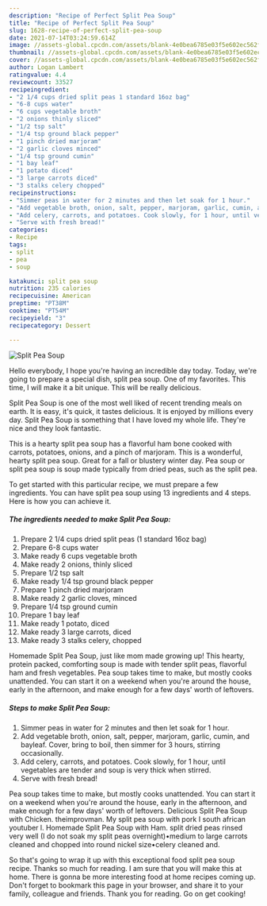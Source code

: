 ```yaml
---
description: "Recipe of Perfect Split Pea Soup"
title: "Recipe of Perfect Split Pea Soup"
slug: 1628-recipe-of-perfect-split-pea-soup
date: 2021-07-14T03:24:59.614Z
image: //assets-global.cpcdn.com/assets/blank-4e0bea6785e03f5e602ec562f230caae08da540cada707380b4fe1bbebba43da.png
thumbnail: //assets-global.cpcdn.com/assets/blank-4e0bea6785e03f5e602ec562f230caae08da540cada707380b4fe1bbebba43da.png
cover: //assets-global.cpcdn.com/assets/blank-4e0bea6785e03f5e602ec562f230caae08da540cada707380b4fe1bbebba43da.png
author: Logan Lambert
ratingvalue: 4.4
reviewcount: 33527
recipeingredient:
- "2 1/4 cups dried split peas 1 standard 16oz bag"
- "6-8 cups water"
- "6 cups vegetable broth"
- "2 onions thinly sliced"
- "1/2 tsp salt"
- "1/4 tsp ground black pepper"
- "1 pinch dried marjoram"
- "2 garlic cloves minced"
- "1/4 tsp ground cumin"
- "1 bay leaf"
- "1 potato diced"
- "3 large carrots diced"
- "3 stalks celery chopped"
recipeinstructions:
- "Simmer peas in water for 2 minutes and then let soak for 1 hour."
- "Add vegetable broth, onion, salt, pepper, marjoram, garlic, cumin, and bayleaf. Cover, bring to boil, then simmer for 3 hours, stirring occasionally."
- "Add celery, carrots, and potatoes. Cook slowly, for 1 hour, until vegetables are tender and soup is very thick when stirred."
- "Serve with fresh bread!"
categories:
- Recipe
tags:
- split
- pea
- soup

katakunci: split pea soup 
nutrition: 235 calories
recipecuisine: American
preptime: "PT38M"
cooktime: "PT54M"
recipeyield: "3"
recipecategory: Dessert

---
```



![Split Pea Soup](//assets-global.cpcdn.com/assets/blank-4e0bea6785e03f5e602ec562f230caae08da540cada707380b4fe1bbebba43da.png)

Hello everybody, I hope you're having an incredible day today. Today, we're going to prepare a special dish, split pea soup. One of my favorites. This time, I will make it a bit unique. This will be really delicious.

Split Pea Soup is one of the most well liked of recent trending meals on earth. It is easy, it's quick, it tastes delicious. It is enjoyed by millions every day. Split Pea Soup is something that I have loved my whole life. They're nice and they look fantastic.

This is a hearty split pea soup has a flavorful ham bone cooked with carrots, potatoes, onions, and a pinch of marjoram. This is a wonderful, hearty split pea soup. Great for a fall or blustery winter day. Pea soup or split pea soup is soup made typically from dried peas, such as the split pea.


To get started with this particular recipe, we must prepare a few ingredients. You can have split pea soup using 13 ingredients and 4 steps. Here is how you can achieve it.

<!--inarticleads1-->

##### The ingredients needed to make Split Pea Soup:

1. Prepare 2 1/4 cups dried split peas (1 standard 16oz bag)
1. Prepare 6-8 cups water
1. Make ready 6 cups vegetable broth
1. Make ready 2 onions, thinly sliced
1. Prepare 1/2 tsp salt
1. Make ready 1/4 tsp ground black pepper
1. Prepare 1 pinch dried marjoram
1. Make ready 2 garlic cloves, minced
1. Prepare 1/4 tsp ground cumin
1. Prepare 1 bay leaf
1. Make ready 1 potato, diced
1. Make ready 3 large carrots, diced
1. Make ready 3 stalks celery, chopped


Homemade Split Pea Soup, just like mom made growing up! This hearty, protein packed, comforting soup is made with tender split peas, flavorful ham and fresh vegetables. Pea soup takes time to make, but mostly cooks unattended. You can start it on a weekend when you&#39;re around the house, early in the afternoon, and make enough for a few days&#39; worth of leftovers. 

<!--inarticleads2-->

##### Steps to make Split Pea Soup:

1. Simmer peas in water for 2 minutes and then let soak for 1 hour.
1. Add vegetable broth, onion, salt, pepper, marjoram, garlic, cumin, and bayleaf. Cover, bring to boil, then simmer for 3 hours, stirring occasionally.
1. Add celery, carrots, and potatoes. Cook slowly, for 1 hour, until vegetables are tender and soup is very thick when stirred.
1. Serve with fresh bread!


Pea soup takes time to make, but mostly cooks unattended. You can start it on a weekend when you&#39;re around the house, early in the afternoon, and make enough for a few days&#39; worth of leftovers. Delicious Split Pea Soup with Chicken. theimprovman. My split pea soup with pork I south african youtuber l. Homemade Split Pea Soup with Ham. split dried peas rinsed very well (I do not soak my split peas overnight)•medium to large carrots cleaned and chopped into round nickel size•celery cleaned and. 

So that's going to wrap it up with this exceptional food split pea soup recipe. Thanks so much for reading. I am sure that you will make this at home. There is gonna be more interesting food at home recipes coming up. Don't forget to bookmark this page in your browser, and share it to your family, colleague and friends. Thank you for reading. Go on get cooking!
